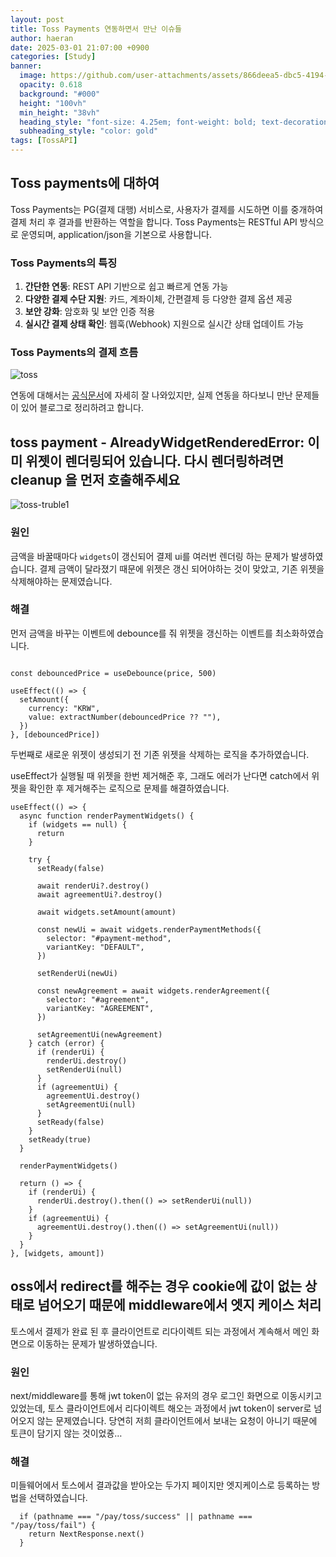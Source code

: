 ```yaml
---
layout: post
title: Toss Payments 연동하면서 만난 이슈들
author: haeran
date: 2025-03-01 21:07:00 +0900
categories: [Study]
banner:
  image: https://github.com/user-attachments/assets/866deea5-dbc5-4194-8c0b-c771f2f319e6
  opacity: 0.618
  background: "#000"
  height: "100vh"
  min_height: "38vh"
  heading_style: "font-size: 4.25em; font-weight: bold; text-decoration: underline"
  subheading_style: "color: gold"
tags: [TossAPI]
---
```


## **Toss payments에 대하여** 

Toss Payments는 PG(결제 대행) 서비스로, 사용자가 결제를 시도하면 이를 중개하여 결제 처리 후 결과를 반환하는 역할을 합니다. Toss Payments는 RESTful API 방식으로 운영되며, application/json을 기본으로 사용합니다.

### **Toss Payments의 특징**

1. **간단한 연동**: REST API 기반으로 쉽고 빠르게 연동 가능
2. **다양한 결제 수단 지원**: 카드, 계좌이체, 간편결제 등 다양한 결제 옵션 제공
3. **보안 강화**: 암호화 및 보안 인증 적용
4. **실시간 결제 상태 확인**: 웹훅(Webhook) 지원으로 실시간 상태 업데이트 가능

### **Toss Payments의 결제 흐름**

![toss](https://github.com/user-attachments/assets/a5d9bd4e-6121-40ad-84ac-d80d457b64eb)

연동에 대해서는 [공식문서](https://docs.tosspayments.com/guides/v2/payment-widget/integration)에 자세히 잘 나와있지만, 실제 연동을 하다보니 만난 문제들이 있어 블로그로 정리하려고 합니다.

## toss payment - AlreadyWidgetRenderedError: 이미 위젯이 렌더링되어 있습니다. 다시 렌더링하려면 cleanup 을 먼저 호출해주세요

![toss-truble1](https://github.com/user-attachments/assets/b882dc39-746d-449b-88ae-b863eb670b16)

### **원인**

금액을 바꿀때마다 `widgets`이 갱신되어 결제 ui를 여러번 렌더링 하는 문제가 발생하였습니다. 결제 금액이 달라졌기 때문에 위젯은 갱신 되어야하는 것이 맞았고, 기존 위젯을 삭제해야하는 문제였습니다.

### **해결**

먼저 금액을 바꾸는 이벤트에 debounce를 줘 위젯을 갱신하는 이벤트를 최소화하였습니다.

```tsx

const debouncedPrice = useDebounce(price, 500)

useEffect(() => {
  setAmount({
    currency: "KRW",
    value: extractNumber(debouncedPrice ?? ""),
  })
}, [debouncedPrice])
```

두번째로 새로운 위젯이 생성되기 전 기존 위젯을 삭제하는 로직을 추가하였습니다.

useEffect가 실행될 때 위젯을 한번 제거해준 후, 그래도 에러가 난다면 catch에서 위젯을 확인한 후 제거해주는 로직으로 문제를 해결하였습니다.

```tsx
useEffect(() => {
  async function renderPaymentWidgets() {
    if (widgets == null) {
      return
    }

    try {
      setReady(false)

      await renderUi?.destroy()
      await agreementUi?.destroy()

      await widgets.setAmount(amount)

      const newUi = await widgets.renderPaymentMethods({
        selector: "#payment-method",
        variantKey: "DEFAULT",
      })

      setRenderUi(newUi)

      const newAgreement = await widgets.renderAgreement({
        selector: "#agreement",
        variantKey: "AGREEMENT",
      })

      setAgreementUi(newAgreement)
    } catch (error) {
      if (renderUi) {
        renderUi.destroy()
        setRenderUi(null)
      }
      if (agreementUi) {
        agreementUi.destroy()
        setAgreementUi(null)
      }
      setReady(false)
    }
    setReady(true)
  }

  renderPaymentWidgets()

  return () => {
    if (renderUi) {
      renderUi.destroy().then(() => setRenderUi(null))
    }
    if (agreementUi) {
      agreementUi.destroy().then(() => setAgreementUi(null))
    }
  }
}, [widgets, amount])
```

## oss에서 redirect를 해주는 경우 cookie에 값이 없는 상태로 넘어오기 때문에 middleware에서 엣지 케이스 처리

토스에서 결제가 완료 된 후 클라이언트로 리다이렉트 되는 과정에서 계속해서 메인 화면으로 이동하는 문제가 발생하였습니다.

### **원인**

next/middleware를 통해 jwt token이 없는 유저의 경우 로그인 화면으로 이동시키고 있었는데, 토스 클라이언트에서 리다이렉트 해오는 과정에서 jwt token이 server로 넘어오지 않는 문제였습니다. 당연히 저희 클라이언트에서 보내는 요청이 아니기 때문에 토큰이 담기지 않는 것이었죵…

### **해결**

미들웨어에서 토스에서 결과값을 받아오는 두가지 페이지만 엣지케이스로 등록하는 방법을 선택하였습니다.

```tsx
  if (pathname === "/pay/toss/success" || pathname === "/pay/toss/fail") {
    return NextResponse.next()
  }
```

